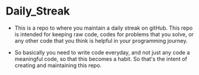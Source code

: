 # Daily_Streak
- This is a repo to where you maintain a daily streak on gitHub. This repo is intended for keeping raw code, codes  for   problems that you solve, or any other code that you think is helpful in your programming journey.

- So basically you need to write code everyday, and not just any code a meaningful code, so that this becomes a habit. So that's the intent of creating and maintaining this repo.